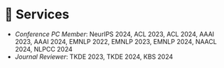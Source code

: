 # 💼 Services
- *Conference PC Member*: NeurIPS 2024, ACL 2023, ACL 2024, AAAI 2023, AAAI 2024, EMNLP 2022, EMNLP 2023, EMNLP 2024, NAACL 2024, NLPCC 2024
- *Journal Reviewer*: TKDE 2023, TKDE 2024, KBS 2024

<!-- - *AAAI PC Member*: AAAI 2023, AAAI 2024
- *EMNLP PC Member*: EMNLP 2022, EMNLP 2023
- *NAACL PC Member*: NAACL 2024
- *TKDE Reviewr*: TKDE 2023 -->